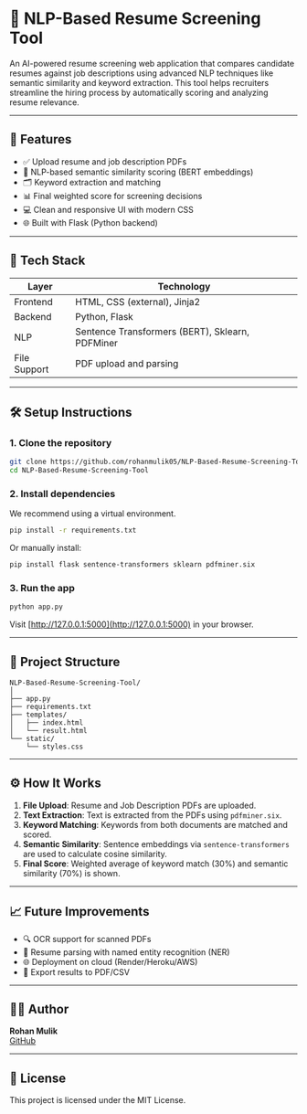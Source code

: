 # 🤖 NLP-Based Resume Screening Tool

An AI-powered resume screening web application that compares candidate resumes against job descriptions using advanced NLP techniques like semantic similarity and keyword extraction. This tool helps recruiters streamline the hiring process by automatically scoring and analyzing resume relevance.

---

## 🚀 Features

- ✅ Upload resume and job description PDFs
- 🧠 NLP-based semantic similarity scoring (BERT embeddings)
- 🗂️ Keyword extraction and matching
- 📊 Final weighted score for screening decisions
- 💻 Clean and responsive UI with modern CSS
- 🌐 Built with Flask (Python backend)

---


## 🧰 Tech Stack

| Layer        | Technology |
|--------------|------------|
| Frontend     | HTML, CSS (external), Jinja2 |
| Backend      | Python, Flask |
| NLP          | Sentence Transformers (BERT), Sklearn, PDFMiner |
| File Support | PDF upload and parsing |

---

## 🛠️ Setup Instructions

### 1. Clone the repository

```bash
git clone https://github.com/rohanmulik05/NLP-Based-Resume-Screening-Tool.git
cd NLP-Based-Resume-Screening-Tool
```

### 2. Install dependencies

We recommend using a virtual environment.

```bash
pip install -r requirements.txt
```

Or manually install:

```bash
pip install flask sentence-transformers sklearn pdfminer.six
```

### 3. Run the app

```bash
python app.py
```

Visit [http://127.0.0.1:5000](http://127.0.0.1:5000) in your browser.

---

## 📂 Project Structure

```
NLP-Based-Resume-Screening-Tool/
│
├── app.py
├── requirements.txt
├── templates/
│   ├── index.html
│   └── result.html
└── static/
    └── styles.css

```

---

## ⚙️ How It Works

1. **File Upload**: Resume and Job Description PDFs are uploaded.
2. **Text Extraction**: Text is extracted from the PDFs using `pdfminer.six`.
3. **Keyword Matching**: Keywords from both documents are matched and scored.
4. **Semantic Similarity**: Sentence embeddings via `sentence-transformers` are used to calculate cosine similarity.
5. **Final Score**: Weighted average of keyword match (30%) and semantic similarity (70%) is shown.

---

## 📈 Future Improvements

- 🔍 OCR support for scanned PDFs
- 📑 Resume parsing with named entity recognition (NER)
- 🌐 Deployment on cloud (Render/Heroku/AWS)
- 🧾 Export results to PDF/CSV

---

## 👨‍💻 Author

**Rohan Mulik**  
[GitHub](https://github.com/rohanmulik05)

---

## 📄 License

This project is licensed under the MIT License.
